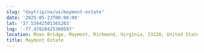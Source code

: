 ```yaml
---
slug: "daytrip/na/us/maymont-estate"
date: '2025-05-23T00:00:00'
lat: '37.53442501365203'
lng: '-77.47820425300597'
location: Moon Bridge, Maymont, Richmond, Virginia, 23220, United States
title: Maymont Estate
---
```



